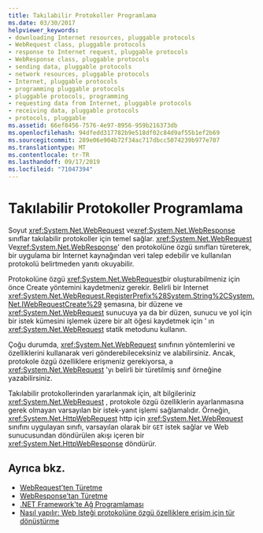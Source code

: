 ```yaml
---
title: Takılabilir Protokoller Programlama
ms.date: 03/30/2017
helpviewer_keywords:
- downloading Internet resources, pluggable protocols
- WebRequest class, pluggable protocols
- response to Internet request, pluggable protocols
- WebResponse class, pluggable protocols
- sending data, pluggable protocols
- network resources, pluggable protocols
- Internet, pluggable protocols
- programming pluggable protocols
- pluggable protocols, programming
- requesting data from Internet, pluggable protocols
- receiving data, pluggable protocols
- protocols, pluggable
ms.assetid: 66ef8456-7576-4e97-8956-959b216373db
ms.openlocfilehash: 94dfedd317782b9e518df02c84d9af55b1ef2b69
ms.sourcegitcommit: 289e06e904b72f34ac717dbcc5074239b977e707
ms.translationtype: MT
ms.contentlocale: tr-TR
ms.lasthandoff: 09/17/2019
ms.locfileid: "71047394"
---
```

# <a name="programming-pluggable-protocols"></a>Takılabilir Protokoller Programlama
Soyut <xref:System.Net.WebRequest> ve<xref:System.Net.WebResponse> sınıflar takılabilir protokoller için temel sağlar. <xref:System.Net.WebRequest> Ve<xref:System.Net.WebResponse>' den protokolüne özgü sınıfları türeterek, bir uygulama bir Internet kaynağından veri talep edebilir ve kullanılan protokolü belirtmeden yanıtı okuyabilir.  
  
 Protokolüne özgü <xref:System.Net.WebRequest>bir oluşturabilmeniz için önce Create yöntemini kaydetmeniz gerekir. Belirli bir Internet <xref:System.Net.WebRequest.RegisterPrefix%28System.String%2CSystem.Net.IWebRequestCreate%29> şemasına, bir düzene ve <xref:System.Net.WebRequest> sunucuya ya da bir düzen, sunucu ve yol için bir istek kümesini işlemek üzere bir alt öğesi kaydetmek için ' ın <xref:System.Net.WebRequest> statik metodunu kullanın.  
  
 Çoğu durumda, <xref:System.Net.WebRequest> sınıfının yöntemlerini ve özelliklerini kullanarak veri gönderebileceksiniz ve alabilirsiniz. Ancak, protokole özgü özelliklere erişmeniz gerekiyorsa, a <xref:System.Net.WebRequest> 'yı belirli bir türetilmiş sınıf örneğine yazabilirsiniz.  
  
 Takılabilir protokollerinden yararlanmak için, alt bilgileriniz <xref:System.Net.WebRequest> , protokole özgü özelliklerin ayarlanmasına gerek olmayan varsayılan bir istek-yanıt işlemi sağlamalıdır. Örneğin, <xref:System.Net.HttpWebRequest> http için <xref:System.Net.WebRequest> sınıfını uygulayan sınıfı, varsayılan olarak bir `GET` istek sağlar ve Web sunucusundan döndürülen akışı içeren bir <xref:System.Net.HttpWebResponse> döndürür.  
  
## <a name="see-also"></a>Ayrıca bkz.

- [WebRequest’ten Türetme](deriving-from-webrequest.md)
- [WebResponse’tan Türetme](deriving-from-webresponse.md)
- [.NET Framework'te Ağ Programlaması](index.md)
- [Nasıl yapılır: Web Isteği protokolüne özgü özelliklere erişim için tür dönüştürme](how-to-typecast-a-webrequest-to-access-protocol-specific-properties.md)
